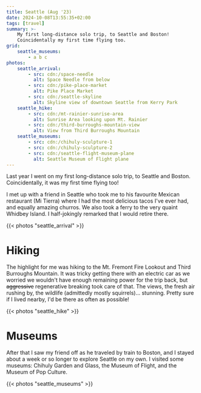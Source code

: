 ```yaml
---
title: Seattle (Aug '23)
date: 2024-10-08T13:55:35+02:00
tags: [travel]
summary: >-
    My first long-distance solo trip, to Seattle and Boston!
    Coincidentally my first time flying too.
grid:
    seattle_museums:
        - a b c
photos:
    seattle_arrival:
        - src: cdn:/space-needle
          alt: Space Needle from below
        - src: cdn:/pike-place-market
          alt: Pike Place Market
        - src: cdn:/seattle-skyline
          alt: Skyline view of downtown Seattle from Kerry Park
    seattle_hike:
        - src: cdn:/mt-rainier-sunrise-area
          alt: Sunrise Area looking upon Mt. Rainier
        - src: cdn:/third-burroughs-mountain-view
          alt: View from Third Burroughs Mountain
    seattle_museums:
        - src: cdn:/chihuly-sculpture-1
        - src: cdn:/chihuly-sculpture-2
        - src: cdn:/seattle-flight-museum-plane
          alt: Seattle Museum of Flight plane
---
```


Last year I went on my first long-distance solo trip, to Seattle and Boston.
Coincidentally, it was my first time flying too!

I met up with a friend in Seattle who took me to his favourite Mexican restaurant (Mi Tierra)
where I had the most delicious tacos I've ever had, and equally amazing churros. We also took
a ferry to the very quaint Whidbey Island. I half-jokingly remarked that I would retire there.

{{< photos "seattle_arrival" >}}

# Hiking
The highlight for me was hiking to the Mt. Fremont Fire Lookout and Third Burroughs Mountain.
It was tricky getting there with an electric car as we worried we wouldn't have enough remaining
power for the trip back, but ~~aggressive~~ regenerative breaking took care of that. The views,
the fresh air rushing by, the wildlife (admittedly mostly squirrels)… stunning. Pretty sure if I
lived nearby, I'd be there as often as possible!

{{< photos "seattle_hike" >}}

# Museums
After that I saw my friend off as he traveled by train to Boston, and I stayed about a week
or so longer to explore Seattle on my own. I visited some museums: Chihuly Garden and Glass,
the Museum of Flight, and the Museum of Pop Culture.

{{< photos "seattle_museums" >}}
